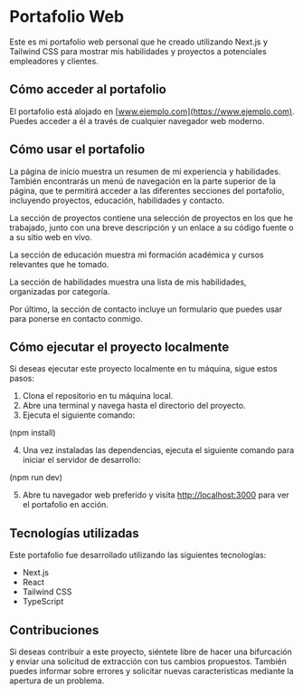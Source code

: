 # Portafolio Web

Este es mi portafolio web personal que he creado utilizando Next.js y Tailwind CSS para mostrar mis habilidades y proyectos a potenciales empleadores y clientes.

## Cómo acceder al portafolio

El portafolio está alojado en [www.ejemplo.com](https://www.ejemplo.com). Puedes acceder a él a través de cualquier navegador web moderno.

## Cómo usar el portafolio

La página de inicio muestra un resumen de mi experiencia y habilidades. También encontrarás un menú de navegación en la parte superior de la página, que te permitirá acceder a las diferentes secciones del portafolio, incluyendo proyectos, educación, habilidades y contacto.

La sección de proyectos contiene una selección de proyectos en los que he trabajado, junto con una breve descripción y un enlace a su código fuente o a su sitio web en vivo.

La sección de educación muestra mi formación académica y cursos relevantes que he tomado.

La sección de habilidades muestra una lista de mis habilidades, organizadas por categoría.

Por último, la sección de contacto incluye un formulario que puedes usar para ponerse en contacto conmigo.

## Cómo ejecutar el proyecto localmente

Si deseas ejecutar este proyecto localmente en tu máquina, sigue estos pasos:

1. Clona el repositorio en tu máquina local.
2. Abre una terminal y navega hasta el directorio del proyecto.
3. Ejecuta el siguiente comando: 

 (npm install)
 
4. Una vez instaladas las dependencias, ejecuta el siguiente comando para iniciar el servidor de desarrollo:

 (npm run dev)

 
5. Abre tu navegador web preferido y visita [http://localhost:3000](http://localhost:3000) para ver el portafolio en acción.

## Tecnologías utilizadas

Este portafolio fue desarrollado utilizando las siguientes tecnologías:

- Next.js
- React
- Tailwind CSS
- TypeScript

## Contribuciones

Si deseas contribuir a este proyecto, siéntete libre de hacer una bifurcación y enviar una solicitud de extracción con tus cambios propuestos. También puedes informar sobre errores y solicitar nuevas características mediante la apertura de un problema.
